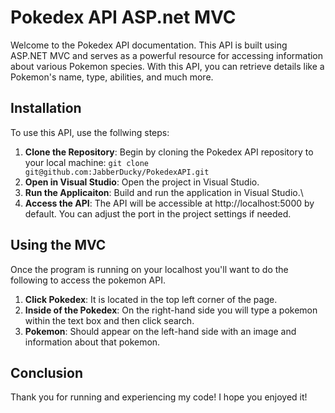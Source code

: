 # Pokedex API ASP.net MVC

Welcome to the Pokedex API documentation. This API is built using ASP.NET MVC and serves as a powerful resource for accessing information about various Pokemon species. With this API, you can retrieve details like a Pokemon's name, type, abilities, and much more.

## Installation
To use this API, use the follwing steps:

1. **Clone the Repository**: Begin by cloning the Pokedex API repository to your local machine:
``` git clone git@github.com:JabberDucky/PokedexAPI.git ```
2. **Open in Visual Studio**: Open the project in Visual Studio.
3. **Run the Applicaiton**: Build and run the application in Visual Studio.\
4. **Access the API**: The API will be accessible at http://localhost:5000 by default. You can adjust the port in the project settings if needed.

## Using the MVC
Once the program is running on your localhost you'll want to do the following to access the pokemon API.

1. **Click Pokedex**: It is located in the top left corner of the page.
2. **Inside of the Pokedex**: On the right-hand side you will type a pokemon within the text box and then click search. 
3. **Pokemon**: Should appear on the left-hand side with an image and information about that pokemon.

## Conclusion
Thank you for running and experiencing my code! I hope you enjoyed it!